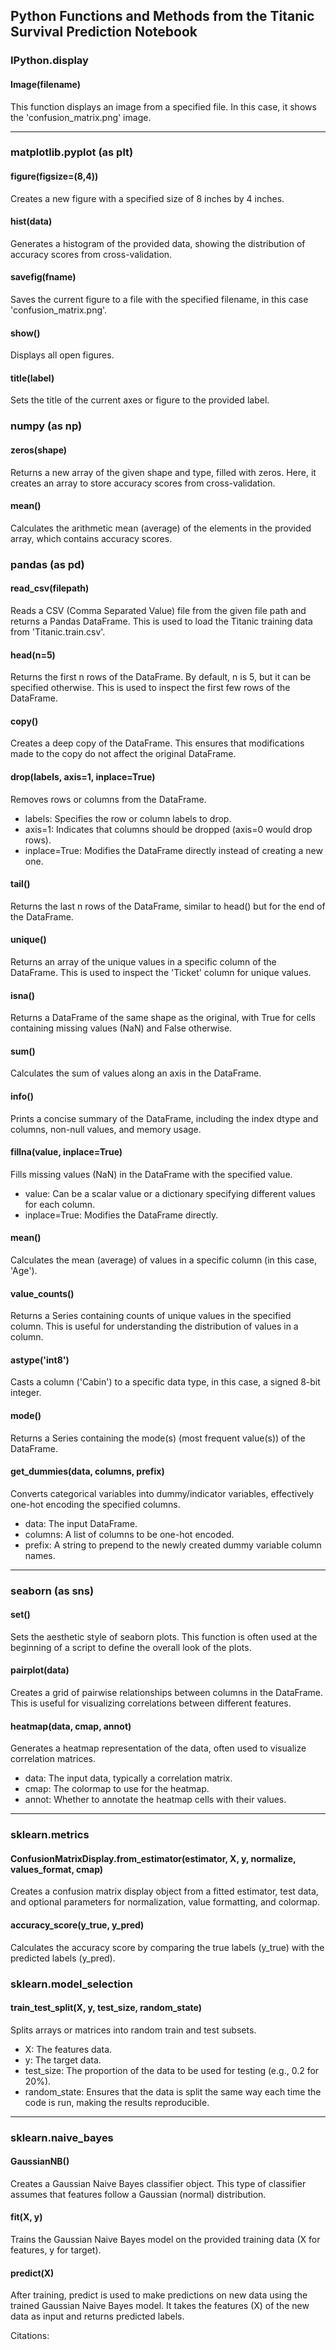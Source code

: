 ## Python Functions and Methods from the Titanic Survival Prediction Notebook

### IPython.display

#### Image(filename)

This function displays an image from a specified file. In this case, it shows the 'confusion_matrix.png' image.

---

### matplotlib.pyplot (as plt)

#### figure(figsize=(8,4))

Creates a new figure with a specified size of 8 inches by 4 inches.

#### hist(data)

Generates a histogram of the provided data, showing the distribution of accuracy scores from cross-validation.

#### savefig(fname)

Saves the current figure to a file with the specified filename, in this case 'confusion_matrix.png'.

#### show()

Displays all open figures.

#### title(label)

Sets the title of the current axes or figure to the provided label.

### numpy (as np)

#### zeros(shape)

Returns a new array of the given shape and type, filled with zeros. Here, it creates an array to store accuracy scores from cross-validation.

#### mean()

Calculates the arithmetic mean (average) of the elements in the provided array, which contains accuracy scores.

### pandas (as pd)

#### read_csv(filepath)

Reads a CSV (Comma Separated Value) file from the given file path and returns a Pandas DataFrame. This is used to load the Titanic training data from 'Titanic.train.csv'.

#### head(n=5)

Returns the first n rows of the DataFrame. By default, n is 5, but it can be specified otherwise. This is used to inspect the first few rows of the DataFrame.

#### copy()

Creates a deep copy of the DataFrame. This ensures that modifications made to the copy do not affect the original DataFrame.

#### drop(labels, axis=1, inplace=True)

Removes rows or columns from the DataFrame.

- labels: Specifies the row or column labels to drop.
- axis=1: Indicates that columns should be dropped (axis=0 would drop rows).
- inplace=True: Modifies the DataFrame directly instead of creating a new one.

#### tail()

Returns the last n rows of the DataFrame, similar to head() but for the end of the DataFrame.

#### unique()

Returns an array of the unique values in a specific column of the DataFrame. This is used to inspect the 'Ticket' column for unique values.

#### isna()

Returns a DataFrame of the same shape as the original, with True for cells containing missing values (NaN) and False otherwise.

#### sum()

Calculates the sum of values along an axis in the DataFrame.

#### info()

Prints a concise summary of the DataFrame, including the index dtype and columns, non-null values, and memory usage.

#### fillna(value, inplace=True)

Fills missing values (NaN) in the DataFrame with the specified value.

- value: Can be a scalar value or a dictionary specifying different values for each column.
- inplace=True: Modifies the DataFrame directly.

#### mean()

Calculates the mean (average) of values in a specific column (in this case, 'Age').

#### value_counts()

Returns a Series containing counts of unique values in the specified column. This is useful for understanding the distribution of values in a column.

#### astype('int8')

Casts a column ('Cabin') to a specific data type, in this case, a signed 8-bit integer.

#### mode()

Returns a Series containing the mode(s) (most frequent value(s)) of the DataFrame.

#### get_dummies(data, columns, prefix)

Converts categorical variables into dummy/indicator variables, effectively one-hot encoding the specified columns.

- data: The input DataFrame.
- columns: A list of columns to be one-hot encoded.
- prefix: A string to prepend to the newly created dummy variable column names.

---

### seaborn (as sns)

#### set()

Sets the aesthetic style of seaborn plots. This function is often used at the beginning of a script to define the overall look of the plots.

#### pairplot(data)

Creates a grid of pairwise relationships between columns in the DataFrame. This is useful for visualizing correlations between different features.

#### heatmap(data, cmap, annot)

Generates a heatmap representation of the data, often used to visualize correlation matrices.

- data: The input data, typically a correlation matrix.
- cmap: The colormap to use for the heatmap.
- annot: Whether to annotate the heatmap cells with their values.

---

### sklearn.metrics

#### ConfusionMatrixDisplay.from_estimator(estimator, X, y, normalize, values_format, cmap)

Creates a confusion matrix display object from a fitted estimator, test data, and optional parameters for normalization, value formatting, and colormap.

#### accuracy_score(y_true, y_pred)

Calculates the accuracy score by comparing the true labels (y_true) with the predicted labels (y_pred).

### sklearn.model_selection

#### train_test_split(X, y, test_size, random_state)

Splits arrays or matrices into random train and test subsets.

- X: The features data.
- y: The target data.
- test_size: The proportion of the data to be used for testing (e.g., 0.2 for 20%).
- random_state: Ensures that the data is split the same way each time the code is run, making the results reproducible.

---

### sklearn.naive_bayes

#### GaussianNB()

Creates a Gaussian Naive Bayes classifier object. This type of classifier assumes that features follow a Gaussian (normal) distribution.

#### fit(X, y)

Trains the Gaussian Naive Bayes model on the provided training data (X for features, y for target).

#### predict(X)

After training, predict is used to make predictions on new data using the trained Gaussian Naive Bayes model. It takes the features (X) of the new data as input and returns predicted labels.

Citations:
